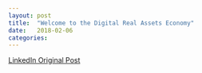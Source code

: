 ```yaml
---
layout: post
title:  "Welcome to the Digital Real Assets Economy"
date:   2018-02-06
categories:
---
```


[LinkedIn Original Post](https://www.linkedin.com/pulse/welcome-digital-real-assetseconomy-florian-matthaeus-spiegl/?trackingId=l88iaiKh8rZ9TKxKt8XT%2Fw%3D%3D)

